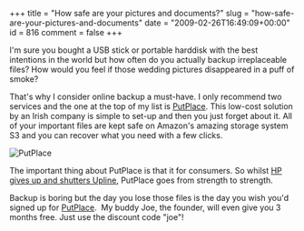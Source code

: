 +++
title = "How safe are your pictures and documents?"
slug = "how-safe-are-your-pictures-and-documents"
date = "2009-02-26T16:49:09+00:00"
id = 816
comment = false
+++

I'm sure you bought a USB stick or portable harddisk with the best intentions in the world but how often do you actually backup irreplaceable files? How would you feel if those wedding pictures disappeared in a puff of smoke?

That's why I consider online backup a must-have. I only recommend two services and the one at the top of my list is [PutPlace](http://www.putplace.com/). This low-cost solution by an Irish company is simple to set-up and then you just forget about it. All of your important files are kept safe on Amazon's amazing storage system S3 and you can recover what you need with a few clicks.

![](http://putplace.com/files/putplace_logo.gif "PutPlace")

The important thing about PutPlace is that it for consumers. So whilst [HP gives up and shutters Upline](http://blog.putplace.com/2009/02/26/putplace-invites-hp-upline-users-to-switch/), PutPlace goes from strength to strength.

Backup is boring but the day you lose those files is the day you wish you'd signed up for [PutPlace](http://www.putplace.com/).  My buddy Joe, the founder, will even give you 3 months free. Just use the discount code "joe"!
